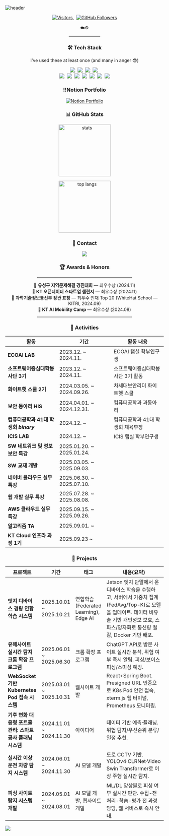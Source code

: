 <!-- 헤더 배너 -->
![header](https://capsule-render.vercel.app/api?type=waving&height=260&color=gradient&customColorList=0,2,3,4,6,10&section=header&text=Juryeong-Kim&fontSize=56&fontAlignY=36&animation=fadeIn&desc=Cloud%20infra%20%7C%20DevOps&descAlignY=60)

<p align="center">
  <a href="https://github.com/kikijuju">
    <img src="https://komarev.com/ghpvc/?username=kikijuju&label=Visitors&color=0e75b6&style=flat-square" alt="Visitors" />
  </a>
  &nbsp;
  <a href="https://github.com/kikijuju?tab=followers">
    <img src="https://img.shields.io/github/followers/kikijuju?style=flat-square&label=Follow&logo=github" alt="GitHub Followers" />
  </a>
</p>


<p align="center">
☁️⚙️
</p>

<hr style="width:20%; margin:auto;">

<!-- Tech Stack -->
<h3 align="center">🛠 Tech Stack</h3>
<p align="center">I've used these at least once (and many in anger 😎)</p>

<p align="center">
  <img src="https://img.shields.io/badge/Python-3766AB?style=flat-square&logo=Python&logoColor=white"/>&nbsp
  <img src="https://img.shields.io/badge/Java-007396?style=flat-square&logo=OpenJDK&logoColor=white"/>&nbsp
  <img src="https://img.shields.io/badge/C++-00599C?style=flat-square&logo=C%2B%2B&logoColor=white"/>&nbsp
  <img src="https://img.shields.io/badge/C-A8B9CC?style=flat-square&logo=C&logoColor=white"/>&nbsp
  <br/>
  <img src="https://img.shields.io/badge/SpringBoot-6DB33F?style=flat-square&logo=SpringBoot&logoColor=white"/>&nbsp
  <img src="https://img.shields.io/badge/MySQL-4479A1?style=flat-square&logo=MySQL&logoColor=white"/>&nbsp
  <img src="https://img.shields.io/badge/Redis-DC382D?style=flat-square&logo=Redis&logoColor=white"/>&nbsp
  <img src="https://img.shields.io/badge/AWS-232F3E?style=flat-square&logo=amazon-aws&logoColor=white"/>&nbsp
  <img src="https://img.shields.io/badge/Elasticsearch-005571?style=flat-square&logo=elasticsearch&logoColor=white"/>&nbsp
  <img src="https://img.shields.io/badge/Kubernetes-326CE5?style=flat-square&logo=kubernetes&logoColor=white"/>&nbsp
  <img src="https://img.shields.io/badge/Docker-2496ED?style=flat-square&logo=docker&logoColor=white"/>
</p>

<h3 align="center">‼️Notion Portfolio</h3>
<p align="center">
  <a href="https://spot-resonance-a09.notion.site/22e9bb42a2c980309a11ce9e7c6bed44" target="_blank">
    <img src="https://img.shields.io/badge/Notion-Portfolio-black?style=for-the-badge&logo=notion&logoColor=white" alt="Notion Portfolio"/>
  </a>
</p>

<!-- Github Stats -->
<h3 align="center">📊 GitHub Stats</h3>

<p align="center">
  <!-- 종합 통계 카드 -->
  <img height="165" src="https://github-readme-stats.vercel.app/api?username=kikijuju&show_icons=true&include_all_commits=true&count_private=true&rank_icon=github&hide_title=true&theme=tokyonight" alt="stats"/>
</p>
<p align="center">
  <!-- 사용 언어 -->
  <img height=165" src="https://github-readme-stats.vercel.app/api/top-langs/?username=kikijuju&layout=compact&langs_count=8&card_width=320&theme=tokyonight" alt="top langs"/>
</p>



<!-- 연락/링크 -->
<h3 align="center">🤝 Contact</h3>
<p align="center">
  <a href="mailto:juryeong1@gmail.com">
    <img src="https://img.shields.io/badge/Gmail-juryeong1%40gmail.com-EA4335?style=flat-square&logo=gmail&logoColor=white" />
  </a>
</p>

<h3 align="center">🏆 Awards & Honors</h3>

<hr style="width:60%; margin:auto;">

<p align="center">
  🥇 <b>유성구 지역문제해결 경진대회</b> — 최우수상 (2024.11)<br>
  🥇 <b>KT 오픈데이터 스타트업 챌린지</b> — 최우수상 (2024.11)<br>
  🏅 <b>과학기술정보통신부 장관 표창</b> — 최우수 인재 Top 20 (WhiteHat School — KITRI, 2024.09)<br>
  🥇 <b>KT AI Mobility Camp</b> — 최우수상 (2024.08)
</p>

<hr style="width:60%; margin:auto;">


<h3 align="center">🧩 Activities</h3>

<div align="center">

<table>
  <thead>
    <tr>
      <th>활동</th>
      <th>기간</th>
      <th>활동 내용</th>
    </tr>
  </thead>
  <tbody>
    <tr>
      <td><b>ECOAI LAB</b></td>
      <td>2023.12. ~ 2024.11.</td>
      <td>ECOAI 랩실 학부연구생</td>
    </tr>
    <tr>
      <td><b>소프트웨어중심대학봉사단 3기</b></td>
      <td>2023.12. ~ 2024.11.</td>
      <td>소프트웨어중심대학봉사단 3기 활동</td>
    </tr>
    <tr>
      <td><b>화이트햇 스쿨 2기</b></td>
      <td>2024.03.05. ~ 2024.09.26.</td>
      <td>차세대보안리더 화이트햇 스쿨</td>
    </tr>
    <tr>
      <td><b>보안 동아리 HIS</b></td>
      <td>2024.04.01. ~ 2024.12.31.</td>
      <td>컴퓨터공학과 과동아리</td>
    </tr>
    <tr>
      <td><b>컴퓨터공학과 41대 학생회 <i>binary</i></b></td>
      <td>2024.12. ~</td>
      <td>컴퓨터공학과 41대 학생회 체육부장</td>
    </tr>
    <tr>
      <td><b>ICIS LAB</b></td>
      <td>2024.12. ~</td>
      <td>ICIS 랩실 학부연구생</td>
    </tr>
    <tr>
      <td><b>SW 네트워크 및 정보보안 특강</b></td>
      <td>2025.01.20. ~ 2025.01.24.</td>
      <td></td>
    </tr>
    <tr>
      <td><b>SW 교재 개발</b></td>
      <td>2025.03.05. ~ 2025.09.03.</td>
      <td></td>
    </tr>
    <tr>
      <td><b>네이버 클라우드 실무 특강</b></td>
      <td>2025.06.30. ~ 2025.07.10.</td>
      <td></td>
    </tr>
    <tr>
      <td><b>웹 개발 실무 특강</b></td>
      <td>2025.07.28. ~ 2025.08.08.</td>
      <td></td>
    </tr>
    <tr>
      <td><b>AWS 클라우드 실무 특강</b></td>
      <td>2025.09.15. ~ 2025.09.26.</td>
      <td></td>
    </tr>
    <tr>
      <td><b>알고리즘 TA</b></td>
      <td>2025.09.01. ~</td>
      <td></td>
    </tr>
    <tr>
      <td><b>KT Cloud 인프라 과정 1기</b></td>
      <td>2025.09.23 ~</td>
      <td></td>
    </tr>
  </tbody>
</table>

</div>

<h3 align="center">🚀 Projects</h3>
<div align="center">

<table>
  <thead>
    <tr>
      <th>프로젝트</th>
      <th>기간</th>
      <th>태그</th>
      <th>내용(요약)</th>
    </tr>
  </thead>
  <tbody>
    <tr>
      <td><b>엣지 디바이스 경량 연합학습 시스템</b></td>
      <td>2025.10.01 ~ 2025.10.21</td>
      <td>연합학습(Federated Learning), Edge AI</td>
      <td>Jetson 엣지 단말에서 온디바이스 학습을 수행하고, 서버에서 가중치 집계(FedAvg/Top-K)로 모델을 업데이트. 데이터 비유출 기반 개인정보 보호, 스파스/양자화로 통신량 절감, Docker 기반 배포.</td>
    </tr>
    <tr>
      <td><b>유해사이트 실시간 탐지 크롬 확장 프로그램</b></td>
      <td>2025.06.01 ~ 2025.06.30</td>
      <td>크롬 확장 프로그램</td>
      <td>ChatGPT API로 방문 사이트 실시간 분석, 위험 여부 즉시 알림. 피싱/보이스피싱/스미싱 예방.</td>
    </tr>
    <tr>
      <td><b>WebSocket 기반 Kubernetes Pod 접속 시스템</b></td>
      <td>2025.03.01 ~ 2025.10.31</td>
      <td>웹사이트 개발</td>
      <td>React+Spring Boot. Presigned URL 인증으로 K8s Pod 안전 접속, xterm.js 웹 터미널, Prometheus 모니터링.</td>
    </tr>
    <tr>
      <td><b>기후 변화 대응형 포트홀 관리: 스마트 공사 플래닝 시스템</b></td>
      <td>2024.11.01 ~ 2024.11.30</td>
      <td>아이디어</td>
      <td>데이터 기반 예측·플래닝. 위험 탐지/우선순위 분류/일정 추천.</td>
    </tr>
    <tr>
      <td><b>실시간 이상 운전 차량 탐지 시스템</b></td>
      <td>2024.06.01 ~ 2024.11.30</td>
      <td>AI 모델 개발</td>
      <td>도로 CCTV 기반. YOLOv4·CLRNet·Video Swin Transformer로 이상 주행 실시간 탐지.</td>
    </tr>
    <tr>
      <td><b>피싱 사이트 탐지 시스템 개발</b></td>
      <td>2024.05.01 ~ 2024.08.01</td>
      <td>AI 모델 개발, 웹사이트 개발</td>
      <td>ML/DL 앙상블로 피싱 여부 실시간 판단. 수집-전처리-학습-평가 전 과정 담당, 웹 서비스로 즉시 안내.</td>
    </tr>
  </tbody>
</table>

</div>


<!-- 푸터 배너 -->
<img src="https://capsule-render.vercel.app/api?type=waving&height=140&section=footer&color=gradient"/>
